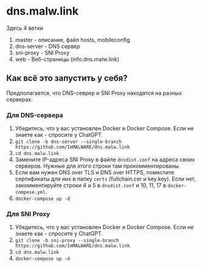 # dns.malw.link

Здесь 4 ветки
1. master - описание, файл hosts, mobileconfig
2. dns-server - DNS сервер
3. sni-proxy - SNI Proxy
4. web - Веб-страницы (info.dns.malw.link)

## Как всё это запустить у себя?
Предполагается, что DNS-севрер и SNI Proxy находятся на разных серверах.

### Для DNS-сервера
1. Убедитесь, что у вас установлен Docker и Docker Compose. Если не знаете как - спросите у ChatGPT.
2. `git clone -b dns-server --single-branch https://github.com/ImMALWARE/dns.malw.link`
3. `cd dns.malw.link`
4. Замените IP-адреса SNI Proxy в файле `dnsdist.conf` на адреса своих серверов. Нужные для этого строки там прокомментированы.
5. Если вам нужен DNS over TLS и DNS over HTTPS, поместите сертификаты для них в папку `certs` (fullchain.cer и key.key). Если нет, закомментируйте строки 4 и 5 в `dnsdist.conf` и 10, 11, 17 в `docker-compose.yml`.
6. `docker-compose up -d`

### Для SNI Proxy
1. Убедитесь, что у вас установлен Docker и Docker Compose. Если не знаете как - спросите у ChatGPT.
2. `git clone -b sni-proxy --single-branch https://github.com/ImMALWARE/dns.malw.link`
3. `cd dns.malw.link`
4. `docker-compose up -d`